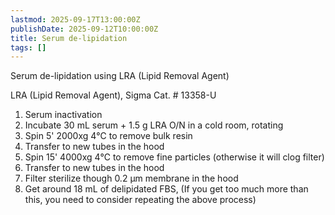 ```yaml
---
lastmod: 2025-09-17T13:00:00Z
publishDate: 2025-09-12T10:00:00Z
title: Serum de-lipidation
tags: []
---
```


Serum de-lipidation using LRA (Lipid Removal Agent)

LRA (Lipid Removal Agent), Sigma Cat. # 13358-U

1. Serum inactivation
2. Incubate 30 mL serum + 1.5 g LRA O/N in a cold room, rotating
3. Spin 5' 2000xg 4℃ to remove bulk resin
4. Transfer to new tubes in the hood
5. Spin 15' 4000xg 4℃ to remove fine particles (otherwise it will clog filter)
6. Transfer to new tubes in the hood
7. Filter sterilize though 0.2 μm membrane in the hood
8. Get around 18 mL of delipidated FBS, (If you get too much more than this, you need to consider repeating the above process)

